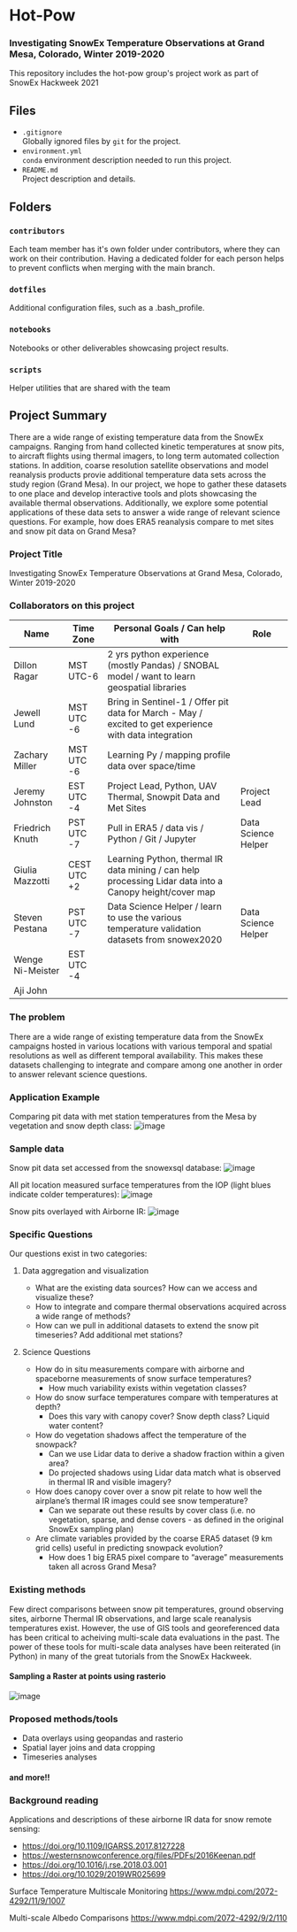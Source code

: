 # Hot-Pow
### Investigating SnowEx Temperature Observations at Grand Mesa, Colorado, Winter 2019-2020
This repository includes the hot-pow group's project work as part of SnowEx Hackweek 2021

## Files

* `.gitignore`
<br> Globally ignored files by `git` for the project.
* `environment.yml`
<br> `conda` environment description needed to run this project.
* `README.md`
<br> Project description and details.

## Folders

### `contributors`
Each team member has it's own folder under contributors, where they can work on their contribution. Having a dedicated folder for each person helps to prevent conflicts when merging with the main branch.

### `dotfiles`
Additional configuration files, such as a .bash_profile.

### `notebooks`
Notebooks or other deliverables showcasing project results.

### `scripts`
Helper utilities that are shared with the team

## Project Summary

There are a wide range of existing temperature data from the SnowEx campaigns. Ranging from hand collected kinetic temperatures at snow pits, to aircraft flights using thermal imagers, to long term automated collection stations. In addition, coarse resolution satellite observations and model reanalysis products provie additional temperature data sets across the study region (Grand Mesa). In our project, we hope to gather these datasets to one place and develop interactive tools and plots showcasing the available thermal observations. Additionally, we explore some potential applications of these data sets to answer a wide range of relevant science questions. For example, how does ERA5 reanalysis compare to met sites and snow pit data on Grand Mesa?

### Project Title

Investigating SnowEx Temperature Observations at Grand Mesa, Colorado, Winter 2019-2020

### Collaborators on this project

| Name  | Time Zone | Personal Goals / Can help with | Role
| ------------- | ------------- | ------------- | ------------- |
| Dillon Ragar  | MST UTC-6  | 2 yrs python experience (mostly Pandas)  / SNOBAL model / want to learn geospatial libraries  |  |
| Jewell Lund  | MST UTC -6  | Bring in Sentinel-1 / Offer pit data for March - May / excited to get experience with data integration  |  |
| Zachary Miller  | MST UTC -6  | Learning Py / mapping profile data over space/time  |  |
| Jeremy Johnston  | EST UTC -4  | Project Lead, Python, UAV Thermal, Snowpit Data and Met Sites  | Project Lead |
| Friedrich Knuth  | PST UTC -7  | Pull in ERA5 / data vis / Python / Git / Jupyter   | Data Science Helper |
| Giulia Mazzotti  | CEST UTC +2  | Learning Python, thermal IR data mining / can help processing Lidar data into a Canopy height/cover map |  |
| Steven Pestana  | PST UTC -7  | Data Science Helper / learn to use the various temperature validation datasets from snowex2020  | Data Science Helper |
| Wenge Ni-Meister  | EST UTC -4  |  |  |
| Aji John  |  |  |  |

### The problem

There are a wide range of existing temperature data from the SnowEx campaigns hosted in various locations with various temporal and spatial resolutions as well as different temporal availability. This makes these datasets challenging to integrate and compare among one another in order to answer relevant science questions.

### Application Example

Comparing pit data with met station temperatures from the Mesa by vegetation and snow depth class:
![image](https://user-images.githubusercontent.com/24480835/125893733-505af65a-c1a6-4cd3-a5ea-98dc8f443415.png)


### Sample data

Snow pit data set accessed from the snowexsql database:
![image](https://user-images.githubusercontent.com/24480835/125893970-d569e9c9-f83a-4998-87c0-c18de639981e.png)

All pit location measured surface temperatures from the IOP (light blues indicate colder temperatures):
![image](https://user-images.githubusercontent.com/24480835/125894721-86145433-0d72-44b6-b144-c1854651e815.png)

Snow pits overlayed with Airborne IR:
![image](https://user-images.githubusercontent.com/24480835/125894447-dd78668d-9f6a-4bfe-942d-8886b4a533d1.png)


### Specific Questions

Our questions exist in two categories:

1) Data aggregation and visualization

    - What are the existing data sources? How can we access and visualize these?
    - How to integrate and compare thermal observations acquired across a wide range of methods?
    - How can we pull in additional datasets to extend the snow pit timeseries? Add additional met stations?  

2) Science Questions

    - How do in situ measurements compare with airborne and spaceborne measurements of snow surface temperatures?
        - How much variability exists within vegetation classes? 
    - How do snow surface temperatures compare with temperatures at depth?
        - Does this vary with canopy cover? Snow depth class? Liquid water content?
    - How do vegetation shadows affect the temperature of the snowpack?
        - Can we use Lidar data to derive a shadow fraction within a given area?
        - Do projected shadows using Lidar data match what is observed in thermal IR and visible imagery?
    - How does canopy cover over a snow pit relate to how well the airplane’s thermal IR images could see snow temperature? 
        - Can we separate out these results by cover class (i.e. no vegetation, sparse, and dense covers - as defined in the original SnowEx sampling plan)
    - Are climate variables provided by the coarse ERA5 dataset  (9 km grid cells) useful in predicting snowpack evolution?
        - How does 1 big ERA5 pixel compare to “average” measurements taken all across Grand Mesa?


### Existing methods

Few direct comparisons between snow pit temperatures, ground observing sites, airborne Thermal IR observations, and large scale reanalysis temperatures exist. However, the use of GIS tools and georeferenced data has been critical to acheiving multi-scale data evaluations in the past. The power of these tools for multi-scale data analyses have been reiterated (in Python) in many of the great tutorials from the SnowEx Hackweek.

#### Sampling a Raster at points using rasterio
![image](https://user-images.githubusercontent.com/24480835/125897147-271f29f2-d8eb-4ad7-914b-d55e221cf808.png)

### Proposed methods/tools

- Data overlays using geopandas and rasterio
- Spatial layer joins and data cropping
- Timeseries analyses

#### and more!!

### Background reading

Applications and descriptions of these airborne IR data for snow remote sensing:
- https://doi.org/10.1109/IGARSS.2017.8127228
- https://westernsnowconference.org/files/PDFs/2016Keenan.pdf
- https://doi.org/10.1016/j.rse.2018.03.001
- https://doi.org/10.1029/2019WR025699

Surface Temperature Multiscale Monitoring
https://www.mdpi.com/2072-4292/11/9/1007

Multi-scale Albedo Comparisons
https://www.mdpi.com/2072-4292/9/2/110
